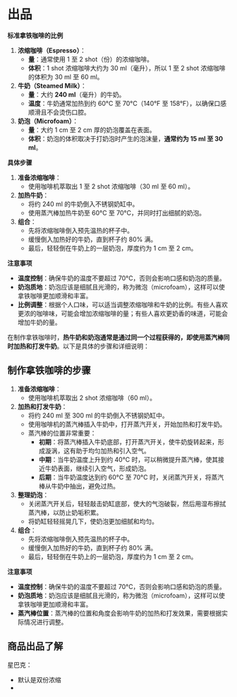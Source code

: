 



# 出品

**标准拿铁咖啡的比例**

1. **浓缩咖啡（Espresso）**：
   - **量**：通常使用 1 至 2 shot（份）的浓缩咖啡。
   - **体积**：1 shot 浓缩咖啡大约为 30 ml（毫升），所以 1 至 2 shot 浓缩咖啡的体积为 30 ml 至 60 ml。
2. **牛奶（Steamed Milk）**：
   - **量**：大约 **240 ml**（毫升）的牛奶。
   - **温度**：牛奶通常加热到约 60°C 至 70°C（140°F 至 158°F），以确保口感顺滑且不会烫伤口腔。
3. **奶泡（Microfoam）**：
   - **量**：大约 1 cm 至 2 cm 厚的奶泡覆盖在表面。
   - **体积**：奶泡的体积取决于打奶泡时产生的泡沫量，**通常约为 15 ml 至 30 ml**。

**具体步骤**

1. **准备浓缩咖啡**：
   - 使用咖啡机萃取出 1 至 2 shot 浓缩咖啡（30 ml 至 60 ml）。
2. **加热牛奶**：
   - 将约 240 ml 的牛奶倒入不锈钢奶缸中。
   - 使用蒸汽棒加热牛奶至 60°C 至 70°C，并同时打出细腻的奶泡。
3. **组合**：
   - 先将浓缩咖啡倒入预先温热的杯子中。
   - 缓慢倒入加热好的牛奶，直到杯子约 80% 满。
   - 最后，轻轻倒在牛奶上的一层奶泡，厚度约为 1 cm 至 2 cm。

**注意事项**

- **温度控制**：确保牛奶的温度不要超过 70°C，否则会影响口感和奶泡的质量。
- **奶泡质地**：奶泡应该是细腻且光滑的，称为微泡（microfoam），这样可以使拿铁咖啡更加顺滑和丰富。
- **比例调整**：根据个人口味，可以适当调整浓缩咖啡和牛奶的比例。有些人喜欢更浓的咖啡味，可能会增加浓缩咖啡的量；有些人喜欢更奶香的味道，可能会增加牛奶的量。



在制作拿铁咖啡时，**热牛奶和奶泡通常是通过同一个过程获得的，即使用蒸汽棒同时加热和打发牛奶**。以下是具体的步骤和详细说明：

## 制作拿铁咖啡的步骤

1. **准备浓缩咖啡**：
   - 使用咖啡机萃取出 2 shot 浓缩咖啡（60 ml）。
2. **加热和打发牛奶**：
   - 将约 240 ml 至 300 ml 的牛奶倒入不锈钢奶缸中。
   - 使用咖啡机的蒸汽棒插入牛奶中，打开蒸汽开关，开始加热和打发牛奶。
   - 蒸汽棒的位置非常重要：
     - **初期**：将蒸汽棒插入牛奶底部，打开蒸汽开关，使牛奶旋转起来，形成漩涡，这有助于均匀加热和引入空气。
     - **中期**：当牛奶温度上升到约 40°C 时，可以稍微提升蒸汽棒，使其接近牛奶表面，继续引入空气，形成奶泡。
     - **后期**：当牛奶温度达到约 60°C 至 70°C 时，关闭蒸汽开关，将蒸汽棒从牛奶中抽出，避免过热。
3. **整理奶泡**：
   - 关闭蒸汽开关后，轻轻敲击奶缸底部，使大的气泡破裂，然后用湿布擦拭蒸汽棒，以防止奶垢积累。
   - 将奶缸轻轻摇晃几下，使奶泡更加细腻和均匀。
4. **组合**：
   - 先将浓缩咖啡倒入预先温热的杯子中。
   - 缓慢倒入加热好的牛奶，直到杯子约 80% 满。
   - 最后，轻轻倒在牛奶上的一层奶泡，厚度约为 1 cm 至 2 cm。

**注意事项**

- **温度控制**：确保牛奶的温度不要超过 70°C，否则会影响口感和奶泡的质量。
- **奶泡质地**：奶泡应该是细腻且光滑的，称为微泡（microfoam），这样可以使拿铁咖啡更加顺滑和丰富。
- **蒸汽棒位置**：蒸汽棒的位置和角度会影响牛奶的加热和打发效果，需要根据实际情况进行调整。



## 商品出品了解





星巴克：

* 默认是双份浓缩
* 